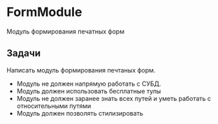 # FormModule
Модуль формирования печатных форм

## Задачи
Написать модуль формирования печтаных форм.

* Модуль не должен напрямую работать с СУБД.
* Модуль должен использовать бесплатные тулы
* Модуль не должен заранее знать всех путей и уметь работать с относительными путями
* Модуль должен позволять стилизировать
